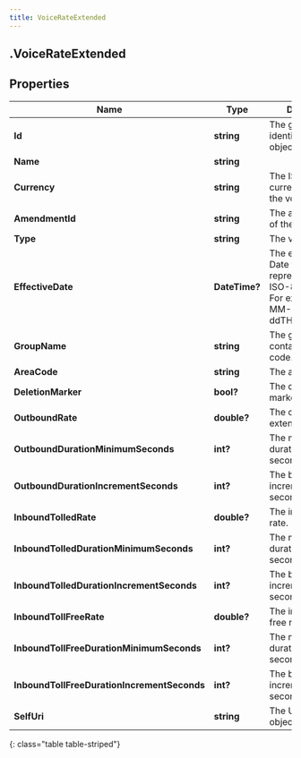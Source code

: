 ```yaml
---
title: VoiceRateExtended
---
```

## .VoiceRateExtended

## Properties

|Name | Type | Description | Notes|
|------------ | ------------- | ------------- | -------------|
| **Id** | **string** | The globally unique identifier for the object. | [optional] |
| **Name** | **string** |  | [optional] |
| **Currency** | **string** | The ISO 4217 currency code of the voice rate. | |
| **AmendmentId** | **string** | The amendment Id of the voice rate. | |
| **Type** | **string** | The voice rate type. | |
| **EffectiveDate** | **DateTime?** | The effective date. Date time is represented as an ISO-8601 string. For example: yyyy-MM-ddTHH:mm:ss.SSSZ | |
| **GroupName** | **string** | The group containing this area code. | |
| **AreaCode** | **string** | The area code. | |
| **DeletionMarker** | **bool?** | The deletion marker. | [default to false]|
| **OutboundRate** | **double?** | The outbound extended rate. | |
| **OutboundDurationMinimumSeconds** | **int?** | The minimum duration charged in seconds. | |
| **OutboundDurationIncrementSeconds** | **int?** | The billing duration increment in seconds. | |
| **InboundTolledRate** | **double?** | The inbound tolled rate. | |
| **InboundTolledDurationMinimumSeconds** | **int?** | The minimum duration charged in seconds. | |
| **InboundTolledDurationIncrementSeconds** | **int?** | The billing duration increment in seconds. | |
| **InboundTollFreeRate** | **double?** | The inbound toll-free rate. | |
| **InboundTollFreeDurationMinimumSeconds** | **int?** | The minimum duration charged in seconds. | |
| **InboundTollFreeDurationIncrementSeconds** | **int?** | The billing duration increment in seconds. | |
| **SelfUri** | **string** | The URI for this object | [optional] |
{: class="table table-striped"}


